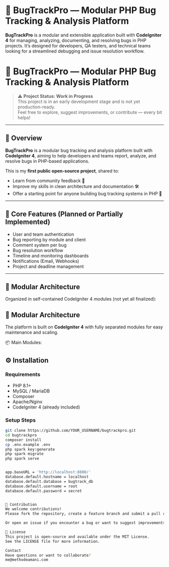 # 🐛 BugTrackPro — Modular PHP Bug Tracking & Analysis Platform

**BugTrackPro** is a modular and extensible application built with **CodeIgniter 4** for managing, analyzing, documenting, and resolving bugs in PHP projects. It’s designed for developers, QA testers, and technical teams looking for a streamlined debugging and issue resolution workflow.

# 🐛 BugTrackPro — Modular PHP Bug Tracking & Analysis Platform

> ⚠️ **Project Status: Work in Progress**  
> This project is in an early development stage and is not yet production-ready.  
> Feel free to explore, suggest improvements, or contribute — every bit helps!

---

## 📘 Overview

**BugTrackPro** is a modular bug tracking and analysis platform built with **CodeIgniter 4**, aiming to help developers and teams report, analyze, and resolve bugs in PHP-based applications.

This is my **first public open-source project**, shared to:
- Learn from community feedback 💬
- Improve my skills in clean architecture and documentation 🛠️
- Offer a starting point for anyone building bug tracking systems in PHP 🚀

---

## 🔧 Core Features (Planned or Partially Implemented)

- User and team authentication
- Bug reporting by module and client
- Comment system per bug
- Bug resolution workflow
- Timeline and monitoring dashboards
- Notifications (Email, Webhooks)
- Project and deadline management

---

## 🧱 Modular Architecture

Organized in self-contained CodeIgniter 4 modules (not yet all finalized):

## 🧱 Modular Architecture

The platform is built on **CodeIgniter 4** with fully separated modules for easy maintenance and scaling.

📦 Main Modules:

## ⚙️ Installation

### Requirements

- PHP 8.1+
- MySQL / MariaDB
- Composer
- Apache/Nginx
- CodeIgniter 4 (already included)

### Setup Steps

```bash
git clone https://github.com/YOUR_USERNAME/bugtrackpro.git
cd bugtrackpro
composer install
cp .env.example .env
php spark key:generate
php spark migrate
php spark serve


app.baseURL = 'http://localhost:8080/'
database.default.hostname = localhost
database.default.database = bugtrack_db
database.default.username = root
database.default.password = secret


🤝 Contribution
We welcome contributions!
Please fork the repository, create a feature branch and submit a pull request.

Or open an issue if you encounter a bug or want to suggest improvements.

📄 License
This project is open-source and available under the MIT License.
See the LICENSE file for more information.

Contact
Have questions or want to collaborate?
me@methodeamani.com
